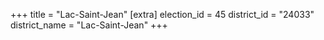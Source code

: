 +++
title = "Lac-Saint-Jean"
[extra]
election_id = 45
district_id = "24033"
district_name = "Lac-Saint-Jean"
+++
